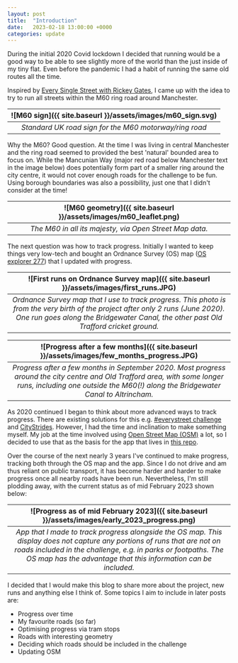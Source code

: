 ```yaml
---
layout: post
title:  "Introduction"
date:   2023-02-18 13:00:00 +0000
categories: update
---
```


During the initial 2020 Covid lockdown I decided that running would be a good way to be able to see slightly more of the world than the just inside of my tiny flat. Even before the pandemic I had a habit of running the same old routes all the time.

Inspired by [Every Single Street with Rickey Gates](https://www.youtube.com/watch?v=jy_W5qsjB5U), I came up with the idea to try to run all streets within the M60 ring road around Manchester.

| ![M60 sign]({{ site.baseurl }}/assets/images/m60_sign.svg) |
|:--:|
| *Standard UK road sign for the M60 motorway/ring road* |

Why the M60? Good question. At the time I was living in central Manchester and the ring road seemed to provided the best 'natural' bounded area to focus on. While the Mancunian Way (major red road below Manchester text in the image below) does potentially form part of a smaller ring around the city centre, it would not cover enough roads for the challenge to be fun. Using borough boundaries was also a possibility, just one that I didn't consider at the time!

| ![M60 geometry]({{ site.baseurl }}/assets/images/m60_leaflet.png) |
|:--:|
| *The M60 in all its majesty, via Open Street Map data.* |

The next question was how to track progress. Initially I wanted to keep things very low-tech and bought an Ordnance Survey (OS) map ([OS explorer 277](https://shop.ordnancesurvey.co.uk/map-of-manchester-salford/)) that I updated with progress.

| ![First runs on Ordnance Survey map]({{ site.baseurl }}/assets/images/first_runs.JPG) |
|:--:|
| *Ordnance Survey map that I use to track progress. This photo is from the very birth of the project after only 2 runs (June 2020). One run goes along the Bridgewater Canal, the other past Old Trafford cricket ground.* |

| ![Progress after a few months]({{ site.baseurl }}/assets/images/few_months_progress.JPG) |
|:--:|
| *Progress after a few months in September 2020. Most progress around the city centre and Old Trafford area, with some longer runs, including one outside the M60(!) along the Bridgewater Canal to Altrincham.* |

As 2020 continued I began to think about more advanced ways to track progress. There are existing solutions for this e.g. [#everystreet challenge](http://www.everystreetchallenge.com/) and [CityStrides](https://citystrides.com/). However, I had the time and inclination to make something myself. My job at the time involved using [Open Street Map (OSM)](https://www.openstreetmap.org/) a lot, so I decided to use that as the basis for the app that lives in [this repo](https://github.com/minimav/running_app).

Over the course of the next nearly 3 years I've continued to make progress, tracking both through the OS map and the app. Since I do not drive and am thus reliant on public transport, it has become harder and harder to make progress once all nearby roads have been run. Nevertheless, I'm still plodding away, with the current status as of mid February 2023 shown below:

| ![Progress as of mid February 2023]({{ site.baseurl }}/assets/images/early_2023_progress.png) |
|:--:|
| *App that I made to track progress alongside the OS map. This display does not capture any portions of runs that are not on roads included in the challenge, e.g. in parks or footpaths. The OS map has the advantage that this information can be included.* |

I decided that I would make this blog to share more about the project, new runs and anything else I think of. Some topics I aim to include in later posts are:

* Progress over time
* My favourite roads (so far)
* Optimising progress via tram stops
* Roads with interesting geometry
* Deciding which roads should be included in the challenge
* Updating OSM
